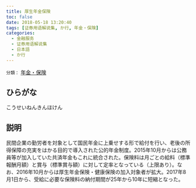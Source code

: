 ```yaml
---
title: 厚生年金保険
toc: false
date: 2018-05-18 13:20:40
tags: [证券用语解说集, か行, 年金・保険]
categories:
  - 金融服务
  - 证券用语解说集
  - 日本語
  - か行
---
```


`分類：` [年金・保険](/tags/年金・保険/)

## ひらがな

こうせいねんきんほけん

## 説明

民間企業の勤労者を対象として国民年金に上乗せする形で給付を行い、老後の所得保障の充実をはかる目的で導入された公的年金制度。2015年10月からは公務員等が加入していた共済年金もこれに統合された。保険料は月ごとの給料（標準報酬月額）と賞与（標準賞与額）に対して定率となっている（上限あり）。なお、2016年10月からは厚生年金保険・健康保険の加入対象者が拡大。2017年8月1日から、受給に必要な保険料の納付期間が25年から10年に短縮となった。
